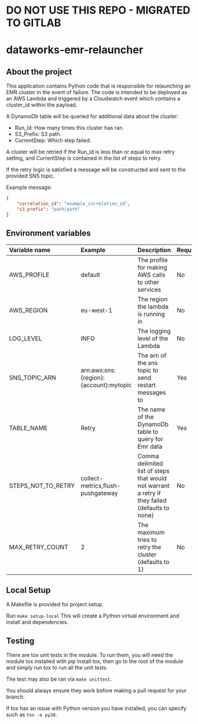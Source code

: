 # DO NOT USE THIS REPO - MIGRATED TO GITLAB

# dataworks-emr-relauncher

## About the project

This application contains Python code that is responsible for relaunching an EMR cluster in the event of failure. The 
code is intended to be deployed as an AWS Lambda and triggered by a Cloudwatch event which contains a cluster_id 
within the payload.


A DynamoDb table will be queried for additional data about the cluster:
* Run_Id: How many times this cluster has ran.
* S3_Prefix: S3 path.
* CurrentStep: Which step failed. 

A cluster will be retried if the Run_Id is less than or equal to max retry setting, and CurrentStep is contained in the list of steps to retry. 

If the retry logic is satisfied a message will be constructed and sent to the provided SNS topic. 

Example message:
```json
{
    "correlation_id": "example_correlation_id",
    "s3_prefix": "path/path"
}
```

## Environment variables

|Variable name|Example|Description|Required|
|:---|:---|:---|:---|
|AWS_PROFILE| default |The profile for making AWS calls to other services |No|
|AWS_REGION| eu-west-1 |The region the lambda is running in |No|
|LOG_LEVEL| INFO |The logging level of the Lambda |No|
|SNS_TOPIC_ARN| arn:aws:sns:{region}:{account}:mytopic |The arn of the sns topic to send restart messages to|Yes|
|TABLE_NAME| Retry |The name of the DynamoDb table to query for Emr data|Yes|
|STEPS_NOT_TO_RETRY| collect-metrics,flush-pushgateway |Comma delimited list of steps that would not warrant a retry if they failed (defaults to none)|No|
|MAX_RETRY_COUNT| 2 |The maximum tries to retry the cluster (defaults to 1)|No|


## Local Setup

A Makefile is provided for project setup.

Run `make setup-local` This will create a Python virtual environment and install and dependencies. 

## Testing

There are tox unit tests in the module. To run them, you will need the module tox installed with pip install tox, then go to the root of the module and simply run tox to run all the unit tests.

The test may also be ran via `make unittest`.

You should always ensure they work before making a pull request for your branch.

If tox has an issue with Python version you have installed, you can specify such as `tox -e py38`.
